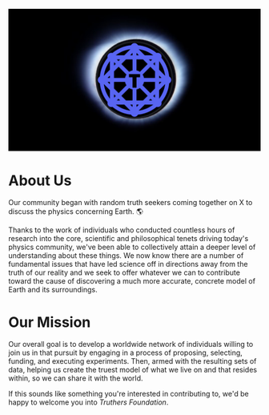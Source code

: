 ![Truthers Foundation Repository Banner](tf_banner.png)

# About Us
Our community began with random truth seekers coming together on X to discuss the physics concerning Earth. 🌎

Thanks to the  work of individuals who conducted countless hours of research into the core, scientific and philosophical tenets driving today's physics community, we've been able to collectively attain a deeper level of understanding about these things. We now know there are a number of fundamental issues that have led science off in directions away from the truth of our reality and we seek to offer whatever we can to contribute toward the cause of discovering a much more accurate, concrete model of Earth and its surroundings.

# Our Mission
Our overall goal is to develop a worldwide network of individuals willing to join us in that pursuit by engaging in a process of proposing, selecting, funding, and executing experiments. Then, armed with the resulting sets of data, helping us create the truest model of what we live on and that resides within, so we can share it with the world.

If this sounds like something you're interested in contributing to, we'd be happy to welcome you into _Truthers Foundation_.
